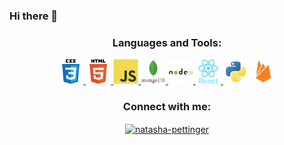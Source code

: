 ### Hi there 👋

<!--I'm Natasha and I am a creative, detail-oriented software engineer with experience running a small business and a passion for finding efficient solutions to complex problems. When I'm not nose deep in code, you'll find me 🏃🏻‍♀️running, 🚵‍♀️biking, ⛰hiking, 🏔skiing, 👷‍building things, or 🥃making whiskey.

See [my website](https://npettinger.netlify.app/) for more information

- 🔭 I’m currently working on ... building an app to track distillery productions from the grain 🌾 to the glass 🥃. FET reporting here we go!-->

<h3 align="center">Languages and Tools:</h3>
<p align="center"> <a href="https://www.w3schools.com/css/" target="_blank" rel="noreferrer"> <img src="https://raw.githubusercontent.com/devicons/devicon/master/icons/css3/css3-original-wordmark.svg" alt="css3" width="40" height="40"/> </a> <a href="https://www.w3.org/html/" target="_blank" rel="noreferrer"> <img src="https://raw.githubusercontent.com/devicons/devicon/master/icons/html5/html5-original-wordmark.svg" alt="html5" width="40" height="40"/> </a> <a href="https://developer.mozilla.org/en-US/docs/Web/JavaScript" target="_blank" rel="noreferrer"> <img src="https://raw.githubusercontent.com/devicons/devicon/master/icons/javascript/javascript-original.svg" alt="javascript" width="40" height="40"/> </a> <a href="https://www.mongodb.com/" target="_blank" rel="noreferrer"> <img src="https://raw.githubusercontent.com/devicons/devicon/master/icons/mongodb/mongodb-original-wordmark.svg" alt="mongodb" width="40" height="40"/> </a> <a href="https://nodejs.org" target="_blank" rel="noreferrer"> <img src="https://raw.githubusercontent.com/devicons/devicon/master/icons/nodejs/nodejs-original-wordmark.svg" alt="nodejs" width="40" height="40"/> </a> <a href="https://reactjs.org/" target="_blank" rel="noreferrer"> <img src="https://raw.githubusercontent.com/devicons/devicon/master/icons/react/react-original-wordmark.svg" alt="react" width="40" height="40"/> </a> <img src="https://raw.githubusercontent.com/devicons/devicon/master/icons/python/python-original.svg" alt="react" width="40" height="40"/> <img src="https://raw.githubusercontent.com/devicons/devicon/master/icons/firebase/firebase-plain.svg" alt="react" width="40" height="40"/> </p>

<h3 align="center">Connect with me:</h3>
<p align="center">
<a href="https://linkedin.com/in/natasha-pettinger" target="blank"><img align="center" src="https://raw.githubusercontent.com/rahuldkjain/github-profile-readme-generator/master/src/images/icons/Social/linked-in-alt.svg" alt="natasha-pettinger" height="30" width="40" /></a>
</p>

<!--

<p align="center">&nbsp;<img align="center" src="https://github-readme-stats.vercel.app/api?username=natashapettinger&show_icons=true&locale=en&theme=cobalt" alt="natashapettinger" /></p>

<p align="center"><img align="center" src="https://github-readme-streak-stats.herokuapp.com/?user=natashapettinger&theme=cobalt" alt="natashapettinger" /></p>

**NatashaPettinger/NatashaPettinger** is a ✨ _special_ ✨ repository because its `README.md` (this file) appears on your GitHub profile.

Here are some ideas to get you started:


- 👯 I’m looking to collaborate on ...
- 🤔 I’m looking for help with ...
- 💬 Ask me about ...
- 📫 How to reach me: ...
- 😄 Pronouns: She/Her


[![Natasha's GitHub stats](https://github-readme-stats.vercel.app/api?username=natashapettinger&theme=cobalt)](https://github.com/anuraghazra/github-readme-stats)


[![Top Langs](https://github-readme-stats.vercel.app/api/top-langs/?username=natashapettinger&layout=compact&theme=cobalt)](https://github.com/anuraghazra/github-readme-stats)
-->

